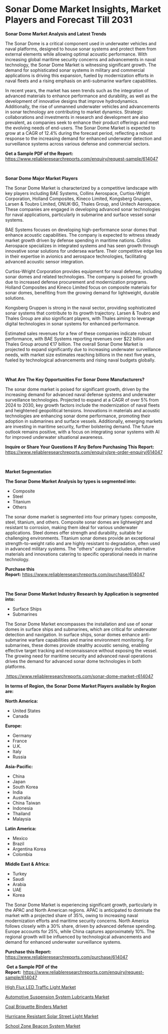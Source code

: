 <p><h1>Sonar Dome Market Insights, Market Players and Forecast Till 2031</h1></p><p><strong>Sonar Dome Market Analysis and Latest Trends</strong></p>
<p><p>The Sonar Dome is a critical component used in underwater vehicles and naval platforms, designed to house sonar systems and protect them from external elements while allowing optimal acoustic performance. With increasing global maritime security concerns and advancements in naval technology, the Sonar Dome Market is witnessing significant growth. The demand for sophisticated sonar systems in military and commercial applications is driving this expansion, fueled by modernization efforts in naval fleets and a rising emphasis on anti-submarine warfare capabilities.</p><p>In recent years, the market has seen trends such as the integration of advanced materials to enhance performance and durability, as well as the development of innovative designs that improve hydrodynamics. Additionally, the rise of unmanned underwater vehicles and advancements in sonar technology are contributing to market dynamics. Strategic collaborations and investments in research and development are also prevalent, as companies seek to enhance their product offerings and meet the evolving needs of end-users. The Sonar Dome Market is expected to grow at a CAGR of 12.4% during the forecast period, reflecting a robust response to the increasing demand for enhanced underwater detection and surveillance systems across various defense and commercial sectors.</p></p>
<p><strong>Get a Sample PDF of the Report:&nbsp;</strong> <a href="https://www.reliableresearchreports.com/enquiry/request-sample/614047?utm_campaign=31&utm_medium=2&utm_source=Github&utm_content=ia&utm_term=12102024&utm_id=sonar-dome">https://www.reliableresearchreports.com/enquiry/request-sample/614047</a></p>
<p>&nbsp;</p>
<p><strong>Sonar Dome Major Market Players</strong></p>
<p><p>The Sonar Dome Market is characterized by a competitive landscape with key players including BAE Systems, Collins Aerospace, Curtiss-Wright Corporation, Holland Composites, Kineco Limited, Kongsberg Gruppen, Larsen & Toubro Limited, ONUK-BG, Thales Group, and Unitech Aerospace. These companies are engaged in developing advanced sonar technologies for naval applications, particularly in submarine and surface vessel sonar systems.</p><p>BAE Systems focuses on developing high-performance sonar domes that enhance acoustic capabilities. The company is expected to witness steady market growth driven by defense spending in maritime nations. Collins Aerospace specializes in integrated systems and has seen growth through innovative sonar solutions for undersea warfare. Their competitive edge lies in their expertise in avionics and aerospace technologies, facilitating advanced acoustic sensor integration.</p><p>Curtiss-Wright Corporation provides equipment for naval defense, including sonar domes and related technologies. The company is poised for growth due to increased defense procurement and modernization programs. Holland Composites and Kineco Limited focus on composite materials for sonar domes, benefiting from the growing demand for lightweight, durable solutions.</p><p>Kongsberg Gruppen is strong in the naval sector, providing sophisticated sonar systems that contribute to its growth trajectory. Larsen & Toubro and Thales Group are also significant players, with Thales aiming to leverage digital technologies in sonar systems for enhanced performance. </p><p>Estimated sales revenues for a few of these companies indicate robust performance, with BAE Systems reporting revenues over $22 billion and Thales Group around €17 billion. The overall Sonar Dome Market is projected to expand significantly due to increasing underwater surveillance needs, with market size estimates reaching billions in the next five years, fueled by technological advancements and rising naval budgets globally.</p></p>
<p>&nbsp;</p>
<p><strong>What Are The Key Opportunities For Sonar Dome Manufacturers?</strong></p>
<p><p>The sonar dome market is poised for significant growth, driven by the increasing demand for advanced naval defense systems and underwater surveillance technologies. Projected to expand at a CAGR of over 5% from 2024 to 2030, key growth factors include the modernization of naval fleets and heightened geopolitical tensions. Innovations in materials and acoustic technologies are enhancing sonar dome performance, promoting their adoption in submarines and surface vessels. Additionally, emerging markets are investing in maritime security, further bolstering demand. The future outlook remains positive, with a focus on integrating sonar systems with AI for improved underwater situational awareness.</p></p>
<p><strong>Inquire or Share Your Questions If Any Before Purchasing This Report:</strong> <a href="https://www.reliableresearchreports.com/enquiry/pre-order-enquiry/614047?utm_campaign=31&utm_medium=2&utm_source=Github&utm_content=ia&utm_term=12102024&utm_id=sonar-dome">https://www.reliableresearchreports.com/enquiry/pre-order-enquiry/614047</a></p>
<p>&nbsp;</p>
<p><strong>Market Segmentation</strong></p>
<p><strong>The Sonar Dome Market Analysis by types is segmented into:</strong></p>
<p><ul><li>Composite</li><li>Steel</li><li>Titanium</li><li>Others</li></ul></p>
<p><p>The sonar dome market is segmented into four primary types: composite, steel, titanium, and others. Composite sonar domes are lightweight and resistant to corrosion, making them ideal for various underwater applications. Steel domes offer strength and durability, suitable for challenging environments. Titanium sonar domes provide an exceptional strength-to-weight ratio and are highly resistant to degradation, often used in advanced military systems. The "others" category includes alternative materials and innovations catering to specific operational needs in marine technology.</p></p>
<p><strong>Purchase this Report:&nbsp;</strong><a href="https://www.reliableresearchreports.com/purchase/614047?utm_campaign=31&utm_medium=2&utm_source=Github&utm_content=ia&utm_term=12102024&utm_id=sonar-dome">https://www.reliableresearchreports.com/purchase/614047</a></p>
<p>&nbsp;</p>
<p><strong>The Sonar Dome Market Industry Research by Application is segmented into:</strong></p>
<p><ul><li>Surface Ships</li><li>Submarines</li></ul></p>
<p><p>The Sonar Dome Market encompasses the installation and use of sonar domes in surface ships and submarines, which are critical for underwater detection and navigation. In surface ships, sonar domes enhance anti-submarine warfare capabilities and marine environment monitoring. For submarines, these domes provide stealthy acoustic sensing, enabling effective target tracking and reconnaissance without exposing the vessel. The growing need for maritime security and advanced naval operations drives the demand for advanced sonar dome technologies in both platforms.</p></p>
<p><a href="https://www.reliableresearchreports.com/sonar-dome-market-r614047?utm_campaign=31&utm_medium=2&utm_source=Github&utm_content=ia&utm_term=12102024&utm_id=sonar-dome">&nbsp;https://www.reliableresearchreports.com/sonar-dome-market-r614047</a></p>
<p><strong>In terms of Region, the Sonar Dome Market Players available by Region are:</strong></p>
<p>
    <p> <strong> North America: </strong>
        <ul>
            <li>United States</li>
            <li>Canada</li>
        </ul>
        </p> 
    <p> <strong> Europe: </strong>
        <ul>
            <li>Germany</li>
            <li>France</li>
            <li>U.K.</li>
            <li>Italy</li>
            <li>Russia</li>
        </ul>
        </p> 
    <p> <strong> Asia-Pacific: </strong>
        <ul>
            <li>China</li>
            <li>Japan</li>
            <li>South Korea</li>
            <li>India</li>
            <li>Australia</li>
            <li>China Taiwan</li>
            <li>Indonesia</li>
            <li>Thailand</li>
            <li>Malaysia</li>
        </ul>
        </p> 
    <p> <strong> Latin America: </strong>
        <ul>
            <li>Mexico</li>
            <li>Brazil</li>
            <li>Argentina Korea</li>
            <li>Colombia</li>
        </ul>
        </p> 
    <p> <strong> Middle East & Africa: </strong>
        <ul>
            <li>Turkey</li>
            <li>Saudi</li>
            <li>Arabia</li>
            <li>UAE</li>
            <li>Korea</li>
        </ul>
    </p>
    </p>
<p><p>The Sonar Dome Market is experiencing significant growth, particularly in the APAC and North American regions. APAC is anticipated to dominate the market with a projected share of 35%, owing to increasing naval modernization efforts and maritime security concerns. North America follows closely with a 30% share, driven by advanced defense spending. Europe accounts for 25%, while China captures approximately 10%. The regional growth will be influenced by technological advancements and demand for enhanced underwater surveillance systems.</p></p>
<p><strong>Purchase this Report: </strong><a href="https://www.reliableresearchreports.com/purchase/614047?utm_campaign=31&utm_medium=2&utm_source=Github&utm_content=ia&utm_term=12102024&utm_id=sonar-dome">https://www.reliableresearchreports.com/purchase/614047</a></p>
<p>&nbsp;<strong>Get a Sample PDF of the Report:&nbsp;&nbsp;</strong><a href="https://www.reliableresearchreports.com/enquiry/request-sample/614047?utm_campaign=31&utm_medium=2&utm_source=Github&utm_content=ia&utm_term=12102024&utm_id=sonar-dome">https://www.reliableresearchreports.com/enquiry/request-sample/614047</a></p>
<p><strong></strong></p>
<p><p><a href="https://www.linkedin.com/pulse/high-flux-led-traffic-light-market2024-2031-industry-insights-zkdxf?utm_campaign=31&utm_medium=2&utm_source=Github&utm_content=ia&utm_term=12102024&utm_id=sonar-dome">High Flux LED Traffic Light Market</a></p><p><a href="https://github.com/siennagx1ahafter/Market-Research-Report-List-1/blob/main/automotive-suspension-system-lubricants-market.md?utm_campaign=31&utm_medium=2&utm_source=Github&utm_content=ia&utm_term=12102024&utm_id=sonar-dome">Automotive Suspension System Lubricants Market</a></p><p><a href="https://github.com/h3sxwomar/Market-Research-Report-List-1/blob/main/coal-briquette-binders-market.md?utm_campaign=31&utm_medium=2&utm_source=Github&utm_content=ia&utm_term=12102024&utm_id=sonar-dome">Coal Briquette Binders Market</a></p><p><a href="https://www.linkedin.com/pulse/global-hurricane-resistant-solar-street-light-market-sector-aagwf?utm_campaign=31&utm_medium=2&utm_source=Github&utm_content=ia&utm_term=12102024&utm_id=sonar-dome">Hurricane Resistant Solar Street Light Market</a></p><p><a href="https://www.linkedin.com/pulse/school-zone-beacon-system-market-research-report-exploring-size-vspuf?utm_campaign=31&utm_medium=2&utm_source=Github&utm_content=ia&utm_term=12102024&utm_id=sonar-dome">School Zone Beacon System Market</a></p></p>